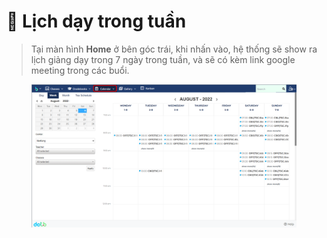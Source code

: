 # 📆 Lịch dạy trong tuần

> Tại màn hình **Home** ở bên góc trái, khi nhấn vào, hệ thống sẽ show ra lịch giảng dạy trong 7 ngày trong tuần, và sẽ có kèm link google meeting trong các buổi.

<figure><img src="../.gitbook/assets/image (11) (2).png" alt=""><figcaption></figcaption></figure>
